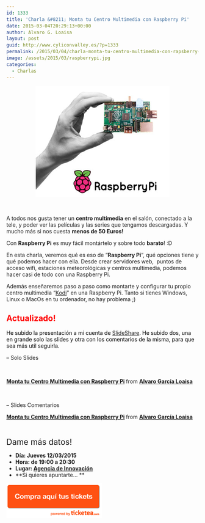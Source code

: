 ```yaml
---
id: 1333
title: 'Charla &#8211; Monta tu Centro Multimedia con Raspberry Pi'
date: 2015-03-04T20:29:13+00:00
author: Alvaro G. Loaisa
layout: post
guid: http://www.cyliconvalley.es/?p=1333
permalink: /2015/03/04/charla-monta-tu-centro-multimedia-con-rapsberry-pi/
image: /assets/2015/03/raspberrypi.jpg
categories:
  - Charlas
---
```

<p style="text-align: center;">
  <img class="size-full wp-image-1334 aligncenter" title="raspberrypi" src="/assets/2015/03/raspberrypi.jpg" alt="" width="350" height="290" />
</p>

&nbsp;

A todos nos gusta tener un **centro multimedia** en el salón, conectado a la tele, y poder ver las películas y las series que tengamos descargadas. Y mucho más si nos cuesta **menos de 50 Euros!**

Con **Raspberry Pi** es muy fácil montártelo y sobre todo **barato**! :D

En esta charla, veremos qué es eso de &#8220;**Raspberry Pi**&#8220;, qué opciones tiene y qué podemos hacer con ella. Desde crear servidores web,  puntos de acceso wifi, estaciones meteorológicas y centros multimedia, podemos hacer casi de todo con una Raspberry Pi.

Además enseñaremos paso a paso como montarte y configurar tu propio centro multimedia &#8220;<a href="http://kodi.tv/" target="_blank">Kodi</a>&#8221; en una Raspberry Pi. Tanto si tienes Windows, Linux o MacOs en tu ordenador, no hay problema ;)

## **<span style="color: #ff0000;">Actualizado! </span>**

<span style="color: #000000;">He subido la presentación a mi cuenta de <a href="http://es.slideshare.net/loaisa" target="_blank">SlideShare</a>. He subido dos, una en grande solo las slides y otra con los comentarios de la misma, para que sea más util seguirla.</span>

&#8211; Solo Slides

&nbsp;

  


<div style="margin-bottom:5px">
  <strong> <a href="//es.slideshare.net/loaisa/charla-raspberry-picentromultimedia-45836987" title="Monta tu Centro Multimedia con Raspberry Pi" target="_blank">Monta tu Centro Multimedia con Raspberry Pi</a> </strong> from <strong><a href="//www.slideshare.net/loaisa" target="_blank">Alvaro García Loaisa</a></strong>
</div>

&nbsp;

&#8211; Slides Comentarios

<div style="margin-bottom:5px">
  <strong> <a href="//es.slideshare.net/loaisa/charla-raspberry-picentromultimedia" title="Monta tu Centro Multimedia con Raspberry Pi" target="_blank">Monta tu Centro Multimedia con Raspberry Pi</a> </strong> from <strong><a href="//www.slideshare.net/loaisa" target="_blank">Alvaro García Loaisa</a></strong>
</div>

&nbsp;

<span style="font-size: 1.5em;">Dame más datos!</span>

  * **Día: Jueves 12/03/2015**
  * **Hora: de 19:00 a 20:30**
  * **Lugar: <a href="http://www.valladolidadelante.es/nosotros" target="_blank">Agencia de Innovación</a>**
  * **Si quieres apuntarte… **

<a href="https://www.ticketea.com/cyliconvalley-raspberry-pi/" target="_blank"><img title="Entradas" src="/assets/2014/04/buyhere1.png" alt="" width="250" height="90" /></a>

&nbsp;

&nbsp;

&nbsp;

&nbsp;